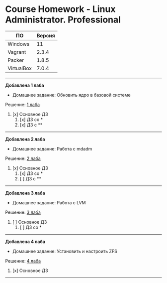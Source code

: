# **Course Homework - Linux Administrator. Professional**


| ПО         | Версия | 
| ---        | ---    | 
| Windows    | 11     | 
| Vagrant    | 2.3.4  | 
| Packer     | 1.8.5  | 
| VirtualBox | 7.0.4  | 

---
**Добавлена 1 лаба**
- Домашнее задание: Обновить ядро в базовой системе

Решение: [1 лаба](https://github.com/grigorievap/OTUS/tree/main/Lab_1)

1. [x] Основное ДЗ
   1. [x] ДЗ со *
   1. [x] ДЗ с **
---

**Добавлена 2 лаба**
- Домашнее задание: Работа с mdadm

Решение: [2 лаба](https://github.com/grigorievap/OTUS/tree/main/Lab_2)

1. [x] Основное ДЗ
   1. [x] ДЗ со *
   1. [ ] ДЗ с **
---

**Добавлена 3 лаба**
- Домашнее задание: Работа с LVM

Решение: [3 лаба](https://github.com/grigorievap/OTUS/tree/main/Lab_3)

1. [ ] Основное ДЗ
   1. [ ] ДЗ со *
---

**Добавлена 4 лаба**
- Домашнее задание: Установить и настроить ZFS

Решение: [4 лаба](https://github.com/grigorievap/OTUS/tree/main/Lab_4)

1. [x] Основное ДЗ
---

